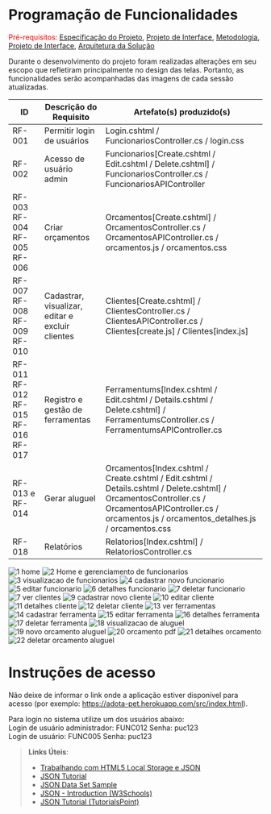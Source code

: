 # Programação de Funcionalidades

<span style="color:red">Pré-requisitos: <a href="2-Especificação do Projeto.md"> Especificação do Projeto</a></span>, <a href="3-Projeto de Interface.md"> Projeto de Interface</a>, <a href="4-Metodologia.md"> Metodologia</a>, <a href="3-Projeto de Interface.md"> Projeto de Interface</a>, <a href="5-Arquitetura da Solução.md"> Arquitetura da Solução</a>

Durante o desenvolvimento do projeto foram realizadas alterações em seu escopo que refletiram principalmente no design das telas. Portanto, as funcionalidades serão acompanhadas das imagens de cada sessão atualizadas.

|ID    | Descrição do Requisito  | Artefato(s) produzido(s) |
|------|-----------------------------------------|----|
|RF-001| Permitir login de usuários | Login.cshtml / FuncionariosController.cs / login.css | 
|RF-002| Acesso de usuário admin   | Funcionarios[Create.cshtml / Edit.cshtml / Delete.cshtml] /  FuncionariosController.cs / FuncionariosAPIController |
|RF-003 RF-004 RF-005 RF-006| Criar orçamentos | Orcamentos[Create.cshtml] /  OrcamentosController.cs / OrcamentosAPIController.cs / orcamentos.js / orcamentos.css |
|RF-007 RF-008 RF-009 RF-010| Cadastrar, visualizar, editar e excluir clientes | Clientes[Create.cshtml] /  ClientesController.cs / ClientesAPIController.cs / Clientes[create.js] / Clientes[index.js] |
|RF-011 RF-012 RF-015 RF-016 RF-017| Registro e gestão de ferramentas | Ferramentums[Index.cshtml / Edit.cshtml / Details.cshtml / Delete.cshtml] /  FerramentumsController.cs / FerramentumsAPIController.cs |
|RF-013 e RF-014| Gerar aluguel | Orcamentos[Index.cshtml / Create.cshtml / Edit.cshtml / Details.cshtml / Delete.cshtml] /  OrcamentosController.cs / OrcamentosAPIController.cs / orcamentos.js / orcamentos_detalhes.js / orcamentos.css |
|RF-018| Relatórios | Relatorios[Index.cshtml] /  RelatoriosController.cs |

![1 home](https://github.com/ICEI-PUC-Minas-PMV-ADS/pmv-ads-2023-2-e2-proj-int-t2-alugueltch-ferramentas/assets/128100886/124e1adf-b75a-4782-bef3-1721b5914c08)
![2 Home e gerenciamento de funcionarios](https://github.com/ICEI-PUC-Minas-PMV-ADS/pmv-ads-2023-2-e2-proj-int-t2-alugueltch-ferramentas/assets/128100886/4569284f-92e8-406a-833d-6244409172a1)
![3 visualizacao de funcionarios](https://github.com/ICEI-PUC-Minas-PMV-ADS/pmv-ads-2023-2-e2-proj-int-t2-alugueltch-ferramentas/assets/128100886/3efadbb5-19b8-4c05-8446-b52f34d3cd9d)
![4 cadastrar novo funcionario](https://github.com/ICEI-PUC-Minas-PMV-ADS/pmv-ads-2023-2-e2-proj-int-t2-alugueltch-ferramentas/assets/128100886/2d5e12c2-35ff-4bc8-b784-9b2fdbdc506a)
![5 editar funcionario](https://github.com/ICEI-PUC-Minas-PMV-ADS/pmv-ads-2023-2-e2-proj-int-t2-alugueltch-ferramentas/assets/128100886/c841188d-ff58-4c8b-b560-af4f23987f87)
![6 detalhes funcionario](https://github.com/ICEI-PUC-Minas-PMV-ADS/pmv-ads-2023-2-e2-proj-int-t2-alugueltch-ferramentas/assets/128100886/6449486b-2959-43fe-a78a-26869fcf5766)
![7 deletar funcionario](https://github.com/ICEI-PUC-Minas-PMV-ADS/pmv-ads-2023-2-e2-proj-int-t2-alugueltch-ferramentas/assets/128100886/b58607c8-13b8-4ee3-ae14-95237f4cc182)
![7 ver clientes](https://github.com/ICEI-PUC-Minas-PMV-ADS/pmv-ads-2023-2-e2-proj-int-t2-alugueltch-ferramentas/assets/128100886/fae3203e-c930-456b-8f3b-6006e8d2a461)
![9 cadastrar novo cliente](https://github.com/ICEI-PUC-Minas-PMV-ADS/pmv-ads-2023-2-e2-proj-int-t2-alugueltch-ferramentas/assets/128100886/a3e33f6a-c239-46d5-a7d4-848d6cd5e10c)
![10 editar cliente](https://github.com/ICEI-PUC-Minas-PMV-ADS/pmv-ads-2023-2-e2-proj-int-t2-alugueltch-ferramentas/assets/128100886/a2534abc-a582-4ece-af8d-c78e10517319)
![11 detalhes cliente](https://github.com/ICEI-PUC-Minas-PMV-ADS/pmv-ads-2023-2-e2-proj-int-t2-alugueltch-ferramentas/assets/128100886/fe1692b2-4e59-4c5a-99df-1d09b5b2e1ff)
![12 deletar cliente](https://github.com/ICEI-PUC-Minas-PMV-ADS/pmv-ads-2023-2-e2-proj-int-t2-alugueltch-ferramentas/assets/128100886/b1379cb7-890e-4c64-809b-5231e160fe49)
![13 ver ferramentas](https://github.com/ICEI-PUC-Minas-PMV-ADS/pmv-ads-2023-2-e2-proj-int-t2-alugueltch-ferramentas/assets/128100886/5c954d57-1305-431f-a6dc-20722fae536b)
![14 cadastrar ferramenta](https://github.com/ICEI-PUC-Minas-PMV-ADS/pmv-ads-2023-2-e2-proj-int-t2-alugueltch-ferramentas/assets/128100886/c28df1f2-0293-4805-b629-89870c6fd310)
![15 editar ferramenta](https://github.com/ICEI-PUC-Minas-PMV-ADS/pmv-ads-2023-2-e2-proj-int-t2-alugueltch-ferramentas/assets/128100886/8959f894-5df8-4a3e-ae78-c221cc6543a4)
![16 detalhes ferramenta](https://github.com/ICEI-PUC-Minas-PMV-ADS/pmv-ads-2023-2-e2-proj-int-t2-alugueltch-ferramentas/assets/128100886/233f07ad-5555-4c08-8ba2-365e5b6e8823)
![17 deletar ferramenta](https://github.com/ICEI-PUC-Minas-PMV-ADS/pmv-ads-2023-2-e2-proj-int-t2-alugueltch-ferramentas/assets/128100886/25d4fe76-a49e-4672-b77b-5c12e238e0b9)
![18 visualizacao de aluguel](https://github.com/ICEI-PUC-Minas-PMV-ADS/pmv-ads-2023-2-e2-proj-int-t2-alugueltch-ferramentas/assets/128100886/5fb7a3df-b9e8-4bea-bfee-6b90a15f8396)
![19 novo orcamento aluguel](https://github.com/ICEI-PUC-Minas-PMV-ADS/pmv-ads-2023-2-e2-proj-int-t2-alugueltch-ferramentas/assets/128100886/6ba3d10b-8503-4857-83e7-5f5a1712c1bf)
![20 orcamento pdf](https://github.com/ICEI-PUC-Minas-PMV-ADS/pmv-ads-2023-2-e2-proj-int-t2-alugueltch-ferramentas/assets/128100886/ec042b9e-2b14-494c-a37b-dbdb55fa59b3)
![21 detalhes orcamento](https://github.com/ICEI-PUC-Minas-PMV-ADS/pmv-ads-2023-2-e2-proj-int-t2-alugueltch-ferramentas/assets/128100886/4d992b14-a18a-43f1-9329-894ed2d044b8)
![22 deletar orcamento aluguel](https://github.com/ICEI-PUC-Minas-PMV-ADS/pmv-ads-2023-2-e2-proj-int-t2-alugueltch-ferramentas/assets/128100886/bed546c7-c7d9-4bfd-8efc-bea4c488d751)



# Instruções de acesso

Não deixe de informar o link onde a aplicação estiver disponível para acesso (por exemplo: https://adota-pet.herokuapp.com/src/index.html).

Para login no sistema utilize um dos usuários abaixo:<br>
Login de usuário administrador: FUNC012 Senha: puc123<br>
Login de usuário: FUNC005 Senha: puc123<br>


> **Links Úteis**:
>
> - [Trabalhando com HTML5 Local Storage e JSON](https://www.devmedia.com.br/trabalhando-com-html5-local-storage-e-json/29045)
> - [JSON Tutorial](https://www.w3resource.com/JSON)
> - [JSON Data Set Sample](https://opensource.adobe.com/Spry/samples/data_region/JSONDataSetSample.html)
> - [JSON - Introduction (W3Schools)](https://www.w3schools.com/js/js_json_intro.asp)
> - [JSON Tutorial (TutorialsPoint)](https://www.tutorialspoint.com/json/index.htm)
